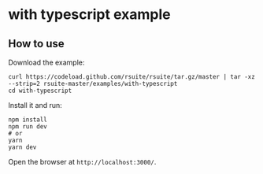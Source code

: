 # with typescript example

## How to use

Download the example:

```
curl https://codeload.github.com/rsuite/rsuite/tar.gz/master | tar -xz --strip=2 rsuite-master/examples/with-typescript
cd with-typescript
```

Install it and run:

```
npm install
npm run dev
# or
yarn
yarn dev
```

Open the browser at `http://localhost:3000/`.
